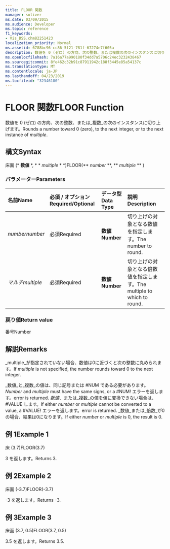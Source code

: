 ```yaml
---
title: FLOOR 関数
manager: soliver
ms.date: 03/09/2015
ms.audience: Developer
ms.topic: reference
f1_keywords:
- Vis_DSS.chm82251423
localization_priority: Normal
ms.assetid: 6788bc96-cc86-5f21-781f-67274e7f605a
description: 数値を 0 (ゼロ) の方向、次の整数、または複数の次のインスタンスに切り上げます。
ms.openlocfilehash: 7a16a77a990180f34dd7a5706c24ec3232438467
ms.sourcegitcommit: 8fe462c32b91c87911942c188f3445e85a54137c
ms.translationtype: MT
ms.contentlocale: ja-JP
ms.lasthandoff: 04/23/2019
ms.locfileid: "32346180"
---
```

# <a name="floor-function"></a><span data-ttu-id="c293a-103">FLOOR 関数</span><span class="sxs-lookup"><span data-stu-id="c293a-103">FLOOR Function</span></span>

<span data-ttu-id="c293a-104">数値を 0 (ゼロ) の方向、次の整数、または_複数_の次のインスタンスに切り上げます。</span><span class="sxs-lookup"><span data-stu-id="c293a-104">Rounds a number toward 0 (zero), to the next integer, or to the next instance of  _multiple_.</span></span>
  
## <a name="syntax"></a><span data-ttu-id="c293a-105">構文</span><span class="sxs-lookup"><span data-stu-id="c293a-105">Syntax</span></span>

<span data-ttu-id="c293a-106">床面 (\* **数値** \*, \* \* *multiple* \* \*)</span><span class="sxs-lookup"><span data-stu-id="c293a-106">FLOOR(\*\* *number* \*\*, \*\* *multiple* \*\* )</span></span> 
  
### <a name="parameters"></a><span data-ttu-id="c293a-107">パラメーター</span><span class="sxs-lookup"><span data-stu-id="c293a-107">Parameters</span></span>

|<span data-ttu-id="c293a-108">**名前**</span><span class="sxs-lookup"><span data-stu-id="c293a-108">**Name**</span></span>|<span data-ttu-id="c293a-109">**必須 / オプション**</span><span class="sxs-lookup"><span data-stu-id="c293a-109">**Required/Optional**</span></span>|<span data-ttu-id="c293a-110">**データ型**</span><span class="sxs-lookup"><span data-stu-id="c293a-110">**Data Type**</span></span>|<span data-ttu-id="c293a-111">**説明**</span><span class="sxs-lookup"><span data-stu-id="c293a-111">**Description**</span></span>|
|:-----|:-----|:-----|:-----|
| <span data-ttu-id="c293a-112">_number_</span><span class="sxs-lookup"><span data-stu-id="c293a-112">_number_</span></span> <br/> |<span data-ttu-id="c293a-113">必須</span><span class="sxs-lookup"><span data-stu-id="c293a-113">Required</span></span>  <br/> |<span data-ttu-id="c293a-114">**数値**</span><span class="sxs-lookup"><span data-stu-id="c293a-114">**Number**</span></span> <br/> |<span data-ttu-id="c293a-115">切り上げの対象となる数値を指定します。</span><span class="sxs-lookup"><span data-stu-id="c293a-115">The number to round.</span></span>  <br/> |
| <span data-ttu-id="c293a-116">_マルチ_</span><span class="sxs-lookup"><span data-stu-id="c293a-116">_multiple_</span></span> <br/> |<span data-ttu-id="c293a-117">必須</span><span class="sxs-lookup"><span data-stu-id="c293a-117">Required</span></span>  <br/> |<span data-ttu-id="c293a-118">**数値**</span><span class="sxs-lookup"><span data-stu-id="c293a-118">**Number**</span></span> <br/> |<span data-ttu-id="c293a-119">切り上げの対象となる倍数値を指定します。</span><span class="sxs-lookup"><span data-stu-id="c293a-119">The multiple to which to round.</span></span>  <br/> |
   
### <a name="return-value"></a><span data-ttu-id="c293a-120">戻り値</span><span class="sxs-lookup"><span data-stu-id="c293a-120">Return value</span></span>

<span data-ttu-id="c293a-121">番号</span><span class="sxs-lookup"><span data-stu-id="c293a-121">Number</span></span>
  
## <a name="remarks"></a><span data-ttu-id="c293a-122">解説</span><span class="sxs-lookup"><span data-stu-id="c293a-122">Remarks</span></span>

<span data-ttu-id="c293a-123">_multiple_が指定されていない場合、数値は0に近づくと次の整数に丸められます。</span><span class="sxs-lookup"><span data-stu-id="c293a-123">If  _multiple_ is not specified, the number rounds toward 0 to the next integer.</span></span> 
  
 <span data-ttu-id="c293a-124">_数値_と_複数_の値は、同じ記号または #NUM である必要があります。</span><span class="sxs-lookup"><span data-stu-id="c293a-124">_Number_ and  _multiple_ must have the same signs, or a #NUM!</span></span> <span data-ttu-id="c293a-125">エラーを返します。</span><span class="sxs-lookup"><span data-stu-id="c293a-125">error is returned.</span></span> <span data-ttu-id="c293a-126">_数値_、または_複数_の値を値に変換できない場合は、#VALUE します。</span><span class="sxs-lookup"><span data-stu-id="c293a-126">If either  _number_ or  _multiple_ cannot be converted to a value, a #VALUE!</span></span> <span data-ttu-id="c293a-127">エラーを返します。</span><span class="sxs-lookup"><span data-stu-id="c293a-127">error is returned.</span></span> <span data-ttu-id="c293a-128">_数値_または_倍数_が0の場合、結果は0になります。</span><span class="sxs-lookup"><span data-stu-id="c293a-128">If either  _number_ or  _multiple_ is 0, the result is 0.</span></span> 
  
## <a name="example-1"></a><span data-ttu-id="c293a-129">例 1</span><span class="sxs-lookup"><span data-stu-id="c293a-129">Example 1</span></span>

<span data-ttu-id="c293a-130">床 (3.7)</span><span class="sxs-lookup"><span data-stu-id="c293a-130">FLOOR(3.7)</span></span>
  
<span data-ttu-id="c293a-131">3 を返します。</span><span class="sxs-lookup"><span data-stu-id="c293a-131">Returns 3.</span></span>
  
## <a name="example-2"></a><span data-ttu-id="c293a-132">例 2</span><span class="sxs-lookup"><span data-stu-id="c293a-132">Example 2</span></span>

<span data-ttu-id="c293a-133">床面 (-3.7)</span><span class="sxs-lookup"><span data-stu-id="c293a-133">FLOOR(-3.7)</span></span>
  
<span data-ttu-id="c293a-134">-3 を返します。</span><span class="sxs-lookup"><span data-stu-id="c293a-134">Returns -3.</span></span>
  
## <a name="example-3"></a><span data-ttu-id="c293a-135">例 3</span><span class="sxs-lookup"><span data-stu-id="c293a-135">Example 3</span></span>

<span data-ttu-id="c293a-136">床面 (3.7, 0.5)</span><span class="sxs-lookup"><span data-stu-id="c293a-136">FLOOR(3.7, 0.5)</span></span>
  
<span data-ttu-id="c293a-137">3.5 を返します。</span><span class="sxs-lookup"><span data-stu-id="c293a-137">Returns 3.5.</span></span>
  

